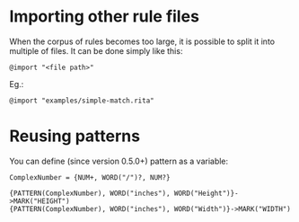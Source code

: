 # Importing other rule files

When the corpus of rules becomes too large, it is possible to split it into multiple of files.
It can be done simply like this:

```
@import "<file path>"
```

Eg.:
```
@import "examples/simple-match.rita"
```

# Reusing patterns

You can define (since version 0.5.0+) pattern as a variable:

```
ComplexNumber = {NUM+, WORD("/")?, NUM?}

{PATTERN(ComplexNumber), WORD("inches"), WORD("Height")}->MARK("HEIGHT")
{PATTERN(ComplexNumber), WORD("inches"), WORD("Width")}->MARK("WIDTH")
```
